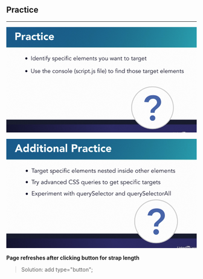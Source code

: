 ## Practice

---

![Practice](1.png)

![Practice2](2.png)

**Page refreshes after clicking button for strap length**

> Solution: add type="button";
